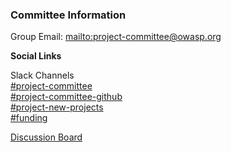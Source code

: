 ### Committee Information

Group Email: <mailto:project-committee@owasp.org>

**Social Links**

Slack Channels  
[#project-committee](https://owasp.slack.com/archives/C01930CGW23)  
[#project-committee-github](https://owasp.slack.com/archives/C0506NPJ2EM)  
[#project-new-projects](https://owasp.slack.com/archives/C052TF4AA84)  
[#funding](https://owasp.slack.com/archives/C05D3PYPMB3)  

[Discussion Board](https://github.com/OWASP/www-committee-project/discussions)

